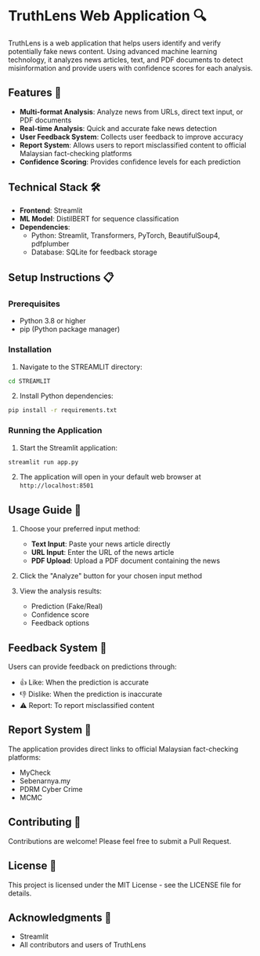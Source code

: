 # TruthLens Web Application 🔍

TruthLens is a web application that helps users identify and verify potentially fake news content. Using advanced machine learning technology, it analyzes news articles, text, and PDF documents to detect misinformation and provide users with confidence scores for each analysis.

## Features 🌟

- **Multi-format Analysis**: Analyze news from URLs, direct text input, or PDF documents
- **Real-time Analysis**: Quick and accurate fake news detection
- **User Feedback System**: Collects user feedback to improve accuracy
- **Report System**: Allows users to report misclassified content to official Malaysian fact-checking platforms
- **Confidence Scoring**: Provides confidence levels for each prediction

## Technical Stack 🛠

- **Frontend**: Streamlit
- **ML Model**: DistilBERT for sequence classification
- **Dependencies**:
  - Python: Streamlit, Transformers, PyTorch, BeautifulSoup4, pdfplumber
  - Database: SQLite for feedback storage

## Setup Instructions 📋

### Prerequisites

- Python 3.8 or higher
- pip (Python package manager)

### Installation

1. Navigate to the STREAMLIT directory:
```bash
cd STREAMLIT
```

2. Install Python dependencies:
```bash
pip install -r requirements.txt
```

### Running the Application

1. Start the Streamlit application:
```bash
streamlit run app.py
```

2. The application will open in your default web browser at `http://localhost:8501`

## Usage Guide 📱

1. Choose your preferred input method:
   - **Text Input**: Paste your news article directly
   - **URL Input**: Enter the URL of the news article
   - **PDF Upload**: Upload a PDF document containing the news

2. Click the "Analyze" button for your chosen input method

3. View the analysis results:
   - Prediction (Fake/Real)
   - Confidence score
   - Feedback options

## Feedback System 💬

Users can provide feedback on predictions through:
- 👍 Like: When the prediction is accurate
- 👎 Dislike: When the prediction is inaccurate
- ⚠️ Report: To report misclassified content

## Report System 🚨

The application provides direct links to official Malaysian fact-checking platforms:
- MyCheck
- Sebenarnya.my
- PDRM Cyber Crime
- MCMC

## Contributing 🤝

Contributions are welcome! Please feel free to submit a Pull Request.

## License 📄

This project is licensed under the MIT License - see the LICENSE file for details.

## Acknowledgments 🙏

- Streamlit
- All contributors and users of TruthLens 